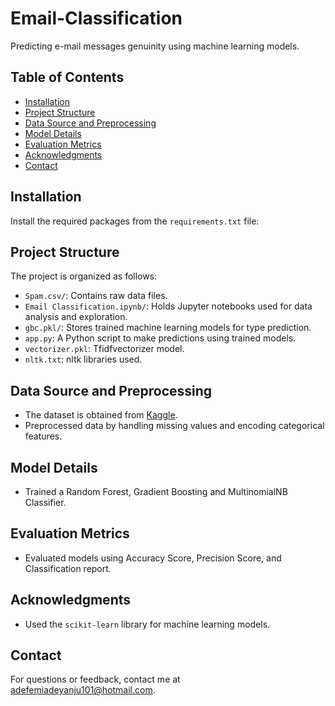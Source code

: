 # Email-Classification

Predicting e-mail messages genuinity using machine learning models.

## Table of Contents
- [Installation](#installation)
- [Project Structure](#project-structure)
- [Data Source and Preprocessing](#data-source-and-preprocessing)
- [Model Details](#model-details)
- [Evaluation Metrics](#evaluation-metrics)
- [Acknowledgments](#acknowledgments)
- [Contact](#contact)

## Installation
Install the required packages from the `requirements.txt` file:

## Project Structure
The project is organized as follows:

- `Spam.csv/`: Contains raw data files.
- `Email Classification.ipynb/`: Holds Jupyter notebooks used for data analysis and exploration.
- `gbc.pkl/`: Stores trained machine learning models for type prediction.
- `app.py`: A Python script to make predictions using trained models.
- `vectorizer.pkl`: Tfidfvectorizer model.
- `nltk.txt`: nltk libraries used.

## Data Source and Preprocessing
- The dataset is obtained from [Kaggle](https://www.kaggle.com/dataset).
- Preprocessed data by handling missing values and encoding categorical features.

## Model Details
- Trained a Random Forest, Gradient Boosting and MultinomialNB Classifier.

## Evaluation Metrics
- Evaluated models using Accuracy Score, Precision Score, and Classification report.

## Acknowledgments
- Used the `scikit-learn` library for machine learning models.

## Contact
For questions or feedback, contact me at adefemiadeyanju101@hotmail.com.
